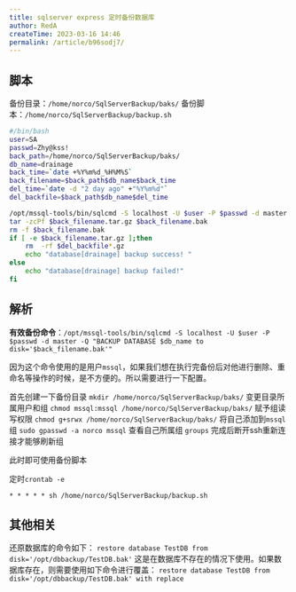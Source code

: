 ```yaml
---
title: sqlserver express 定时备份数据库
author: RedA
createTime: 2023-03-16 14:46
permalink: /article/b96sodj7/
---
```

## 脚本
备份目录：``` /home/norco/SqlServerBackup/baks/ ```
备份脚本：``` /home/norco/SqlServerBackup/backup.sh ```
``` bash
#/bin/bash
user=SA
passwd=Zhy@kss!
back_path=/home/norco/SqlServerBackup/baks/
db_name=drainage
back_time=`date +%Y%m%d_%H%M%S`
back_filename=$back_path$db_name$back_time
del_time=`date -d "2 day ago" +"%Y%m%d"`
del_backfile=$back_path$db_name$del_time

/opt/mssql-tools/bin/sqlcmd -S localhost -U $user -P $passwd -d master -Q "BACKUP DATABASE $db_name to disk='$back_filename.bak'"
tar -zcPf $back_filename.tar.gz $back_filename.bak
rm -f $back_filename.bak
if [ -e $back_filename.tar.gz ];then
    rm  -rf $del_backfile*.gz
    echo "database[drainage] backup success! "
else
    echo "database[drainage] backup failed!"
fi
```

## 解析
**有效备份命令**：``` /opt/mssql-tools/bin/sqlcmd -S localhost -U $user -P $passwd -d master -Q "BACKUP DATABASE $db_name to disk='$back_filename.bak'" ```

因为这个命令使用的是用户```mssql```，如果我们想在执行完备份后对他进行删除、重命名等操作的时候，是不方便的。所以需要进行一下配置。

首先创建一下备份目录 ``` mkdir /home/norco/SqlServerBackup/baks/ ```
变更目录所属用户和组 ``` chmod mssql:mssql /home/norco/SqlServerBackup/baks/ ``` 
赋予组读写权限 ``` chmod g+srwx /home/norco/SqlServerBackup/baks/ ```
将自己添加到```mssql```组 ``` sudo gpasswd -a norco mssql ```
查看自己所属组 ``` groups ```
完成后断开ssh重新连接才能够刷新组

此时即可使用备份脚本

定时``` crontab -e ```
```
* * * * * sh /home/norco/SqlServerBackup/backup.sh
```

## 其他相关
还原数据库的命令如下：
``` restore database TestDB from disk='/opt/dbbackup/TestDB.bak' ```
这是在数据库不存在的情况下使用。如果数据库存在，则需要使用如下命令进行覆盖：
``` restore database TestDB from disk='/opt/dbbackup/TestDB.bak' with replace ```
